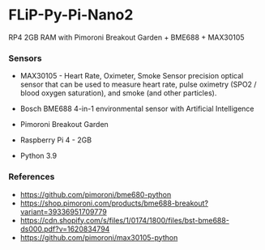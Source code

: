 # FLiP-Py-Pi-Nano2
RP4 2GB RAM with Pimoroni Breakout Garden + BME688 + MAX30105


### Sensors

* MAX30105 - Heart Rate, Oximeter, Smoke Sensor
precision optical sensor that can be used to measure heart rate, pulse oximetry (SPO2 / blood oxygen saturation), and smoke (and other particles).

* Bosch BME688 4-in-1 environmental sensor with Artificial Intelligence

* Pimoroni Breakout Garden

* Raspberry Pi 4 - 2GB

* Python 3.9

### References

* https://github.com/pimoroni/bme680-python
* https://shop.pimoroni.com/products/bme688-breakout?variant=39336951709779
* https://cdn.shopify.com/s/files/1/0174/1800/files/bst-bme688-ds000.pdf?v=1620834794
* https://github.com/pimoroni/max30105-python
